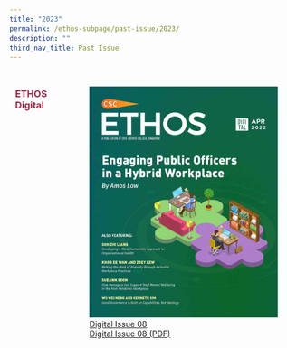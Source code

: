 ```yaml
---
title: "2023"
permalink: /ethos-subpage/past-issue/2023/
description: ""
third_nav_title: Past Issue
---
```

<style>

.grid item img
{
		width: 50%;
}
	
.grid-container h3
{
	color: #9f2943;
	width:70%;
}
	
.grid-container {
  display: grid;
  grid-template-columns: auto auto auto;

  padding: 10px;
}

.grid-item
{
  padding: 20px;
}
</style>



<div class="grid-container">
<h3> ETHOS Digital </h3>
<div class="grid-item">
	<img src="/images/Ethos_Images/Ethos_Digital_Issue_08/EthosDigital_Issue08_Cover.jpg"><br>
	<a href="#">Digital Issue 08</a><br>
	<a href="#">Digital Issue 08 (PDF)</a>	
</div>
	
</div>